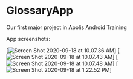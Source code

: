 # GlossaryApp
Our first major project in Apolis Android Training

App screenshots:

[![Screen Shot 2020-09-18 at 10.07.36 AM](https://i.imgur.com/MdYr7nb.png)]
[![Screen Shot 2020-09-18 at 10.07.43 AM](https://i.imgur.com/fjqMTDN.png)]
[![Screen Shot 2020-09-18 at 10.07.48 AM](https://i.imgur.com/UEbCu8m.png)]
[![Screen Shot 2020-09-18 at 1.22.52 PM](https://i.imgur.com/luiBzBD.png)]
